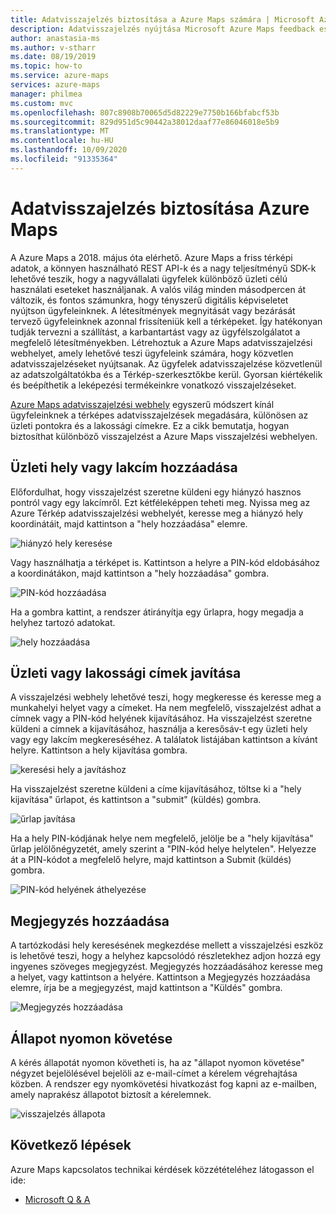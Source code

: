 ```yaml
---
title: Adatvisszajelzés biztosítása a Azure Maps számára | Microsoft Azure térképek
description: Adatvisszajelzés nyújtása Microsoft Azure Maps feedback eszköz használatával.
author: anastasia-ms
ms.author: v-stharr
ms.date: 08/19/2019
ms.topic: how-to
ms.service: azure-maps
services: azure-maps
manager: philmea
ms.custom: mvc
ms.openlocfilehash: 807c8908b70065d5d82229e7750b166bfabcf53b
ms.sourcegitcommit: 829d951d5c90442a38012daaf77e86046018e5b9
ms.translationtype: MT
ms.contentlocale: hu-HU
ms.lasthandoff: 10/09/2020
ms.locfileid: "91335364"
---
```

# <a name="provide-data-feedback-to-azure-maps"></a>Adatvisszajelzés biztosítása Azure Maps

A Azure Maps a 2018. május óta elérhető. Azure Maps a friss térképi adatok, a könnyen használható REST API-k és a nagy teljesítményű SDK-k lehetővé teszik, hogy a nagyvállalati ügyfelek különböző üzleti célú használati eseteket használjanak. A valós világ minden másodpercen át változik, és fontos számunkra, hogy tényszerű digitális képviseletet nyújtson ügyfeleinknek. A létesítmények megnyitását vagy bezárását tervező ügyfeleinknek azonnal frissíteniük kell a térképeket. Így hatékonyan tudják tervezni a szállítást, a karbantartást vagy az ügyfélszolgálatot a megfelelő létesítményekben. Létrehoztuk a Azure Maps adatvisszajelzési webhelyet, amely lehetővé teszi ügyfeleink számára, hogy közvetlen adatvisszajelzéseket nyújtsanak. Az ügyfelek adatvisszajelzése közvetlenül az adatszolgáltatókba és a Térkép-szerkesztőkbe kerül. Gyorsan kiértékelik és beépíthetik a leképezési termékeinkre vonatkozó visszajelzéseket.  

[Azure Maps adatvisszajelzési webhely](https://feedback.azuremaps.com) egyszerű módszert kínál ügyfeleinknek a térképes adatvisszajelzések megadására, különösen az üzleti pontokra és a lakossági címekre. Ez a cikk bemutatja, hogyan biztosíthat különböző visszajelzést a Azure Maps visszajelzési webhelyen.

## <a name="add-a-business-place-or-a-residential-address"></a>Üzleti hely vagy lakcím hozzáadása 

Előfordulhat, hogy visszajelzést szeretne küldeni egy hiányzó hasznos pontról vagy egy lakcímről. Ezt kétféleképpen teheti meg. Nyissa meg az Azure Térkép adatvisszajelzési webhelyét, keresse meg a hiányzó hely koordinátáit, majd kattintson a "hely hozzáadása" elemre.

  ![hiányzó hely keresése](./media/how-to-use-feedback-tool/search-poi.png)

Vagy használhatja a térképet is. Kattintson a helyre a PIN-kód eldobásához a koordinátákon, majd kattintson a "hely hozzáadása" gombra.

  ![PIN-kód hozzáadása](./media/how-to-use-feedback-tool/add-poi.png)

Ha a gombra kattint, a rendszer átirányítja egy űrlapra, hogy megadja a helyhez tartozó adatokat.

  ![hely hozzáadása](./media/how-to-use-feedback-tool/add-a-place.png)

## <a name="fix-a-business-place-or-a-residential-address"></a>Üzleti vagy lakossági címek javítása 

A visszajelzési webhely lehetővé teszi, hogy megkeresse és keresse meg a munkahelyi helyet vagy a címeket. Ha nem megfelelő, visszajelzést adhat a címnek vagy a PIN-kód helyének kijavításához. Ha visszajelzést szeretne küldeni a címnek a kijavításához, használja a keresősáv-t egy üzleti hely vagy egy lakcím megkereséséhez. A találatok listájában kattintson a kívánt helyre. Kattintson a hely kijavítása gombra.

  ![keresési hely a javításhoz](./media/how-to-use-feedback-tool/fix-place.png)

Ha visszajelzést szeretne küldeni a címe kijavításához, töltse ki a "hely kijavítása" űrlapot, és kattintson a "submit" (küldés) gombra.

  ![űrlap javítása](./media/how-to-use-feedback-tool/fix-form.png)

Ha a hely PIN-kódjának helye nem megfelelő, jelölje be a "hely kijavítása" űrlap jelölőnégyzetét, amely szerint a "PIN-kód helye helytelen". Helyezze át a PIN-kódot a megfelelő helyre, majd kattintson a Submit (küldés) gombra.

  ![PIN-kód helyének áthelyezése](./media/how-to-use-feedback-tool/move-pin.png)

## <a name="add-a-comment"></a>Megjegyzés hozzáadása 

A tartózkodási hely keresésének megkezdése mellett a visszajelzési eszköz is lehetővé teszi, hogy a helyhez kapcsolódó részletekhez adjon hozzá egy ingyenes szöveges megjegyzést. Megjegyzés hozzáadásához keresse meg a helyet, vagy kattintson a helyére. Kattintson a Megjegyzés hozzáadása elemre, írja be a megjegyzést, majd kattintson a "Küldés" gombra.

  ![Megjegyzés hozzáadása](./media/how-to-use-feedback-tool/add-comment.png)

## <a name="track-status"></a>Állapot nyomon követése 

A kérés állapotát nyomon követheti is, ha az "állapot nyomon követése" négyzet bejelölésével bejelöli az e-mail-címet a kérelem végrehajtása közben. A rendszer egy nyomkövetési hivatkozást fog kapni az e-mailben, amely naprakész állapotot biztosít a kérelemnek. 

  ![visszajelzés állapota](./media/how-to-use-feedback-tool/feedback-status.png)


## <a name="next-steps"></a>Következő lépések

Azure Maps kapcsolatos technikai kérdések közzétételéhez látogasson el ide:

* [Microsoft Q & A](https://docs.microsoft.com/answers/topics/azure-maps.html)

